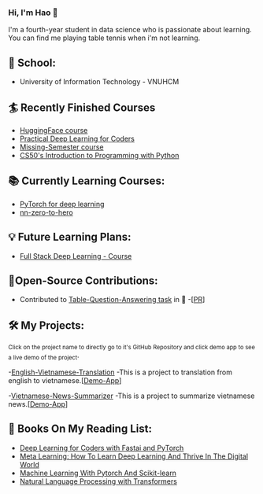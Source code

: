 ### Hi, I'm Hao :boy:

I'm a fourth-year student in data science who is passionate about learning. You can find me playing table tennis when i'm not learning.

## :school: School:
- University of Information Technology - VNUHCM
## :surfer: Recently Finished Courses
- [HuggingFace course](https://huggingface.co/course/)
- [Practical Deep Learning for Coders](https://course.fast.ai/)
- [Missing-Semester course](https://missing.csail.mit.edu/2020/)
- [CS50's Introduction to Programming with Python](https://learning.edx.org/course/course-v1:HarvardX+CS50P+Python/home)
## :books: Currently Learning Courses:
- [PyTorch for deep learning](https://www.youtube.com/watch?v=Z_ikDlimN6A)
- [nn-zero-to-hero](https://github.com/karpathy/nn-zero-to-hero)
## :bulb: Future Learning Plans:
- [Full Stack Deep Learning - Course](https://fullstackdeeplearning.com/course/2022/)
## 🥷Open-Source Contributions:
- Contributed to [Table-Question-Answering task](https://huggingface.co/tasks/table-question-answering) in 🤗 -[[PR](https://github.com/huggingface/hub-docs/pull/398)]
## 🛠 My Projects:
<sub>Click on the project name to directly go to it's GitHub Repository and click demo app to see a live demo of the project</sub>.

-[English-Vietnamese-Translation](https://github.com/haotieu2001/En-Vi-translation) -This is a project to translation from english to vietnamese.[[Demo-App](https://huggingface.co/spaces/haotieu/en-vi-translation)]

-[Vietnamese-News-Summarizer](https://github.com/haotieu2001/Vietnamese-summarization) -This is a project to summarize vietnamese news.[[Demo-App](https://huggingface.co/spaces/haotieu/Vietnamese-News-Summarizer)]

## :notebook: Books On My Reading List:
- [Deep Learning for Coders with Fastai and PyTorch](https://www.amazon.com/Deep-Learning-Coders-fastai-PyTorch/dp/1492045527)
- [Meta Learning: How To Learn Deep Learning And Thrive In The Digital World](https://www.goodreads.com/en/book/show/58213068-meta-learning)
- [Machine Learning With Pytorch And Scikit-learn](https://www.packtpub.com/product/machine-learning-with-pytorch-and-scikit-learn/9781801819312)
- [Natural Language Processing with Transformers](https://transformersbook.com/)
